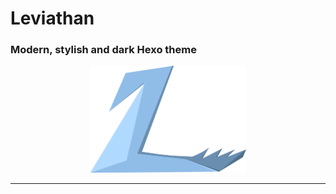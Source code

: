 # Leviathan

### Modern, stylish and dark Hexo theme

<div align="center">
    <img style="width: 250px" src="./source/assets/logo.png">
</div>

<hr>
